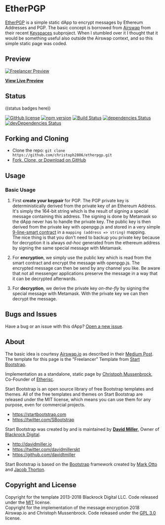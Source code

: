 # EtherPGP

[EtherPGP](http://christoph2806.github.io/etherpgp) is a simple static dApp to encrypt messages by Ethereum Addresses and PGP.
The basic concept is borrowed from [Airswap](https://www.airswap.io/) from their recent [Keyspaces]() subproject. 
When I stumbled over it I thought that it would be something useful also outside the Airswap context, and so this simple
static page was coded. 

## Preview

[![Freelancer Preview](https://startbootstrap.com/assets/img/templates/freelancer.jpg)](https://blackrockdigital.github.io/startbootstrap-freelancer/)

**[View Live Preview](https://blackrockdigital.github.io/startbootstrap-freelancer/)**

## Status
((status badges here))

[![GitHub license](https://img.shields.io/badge/license-MIT-blue.svg)](https://github.com/christoph2806/etherpgp/blob/master/LICENSE)
[![npm version](https://img.shields.io/npm/v/startbootstrap-freelancer.svg)]()
[![Build Status](https://travis-ci.org/BlackrockDigital/startbootstrap-freelancer.svg?branch=master)]()
[![dependencies Status](https://david-dm.org/BlackrockDigital/startbootstrap-freelancer/status.svg)]()
[![devDependencies Status](https://david-dm.org/BlackrockDigital/startbootstrap-freelancer/dev-status.svg)]()

## Forking and Cloning

* Clone the repo: `git clone https://github.com/christoph2806/etherpgp.git`
* [Fork, Clone, or Download on GitHub](https://github.com/christoph2806/etherpgp)

## Usage

### Basic Usage
1. First **create your keypair** for PGP. The PGP private key is deterministically derived from the private key of an 
Ethereum Address. It's simply the 164-bit string which is the result of signing a special message containing this 
address. The signing is done by Metamask so the dApp never has to handle the private key.
The public key is then derived from the private key with openpgp.js and stored in a very simple 
[9-line-smart contract](https://etherscan.io/address/0xa6a52efd0e0387756bc0ef10a34dd723ac408a30#code) in a 
`mapping (address => string)` mapping.  
The nice thing is that you don't need to backup you private key because for decryption it is always *ad-hoc*
generated from the ethereum address by signing the same special message with Metamask. 

1. For **encryption**, we simply use the public key which is read from the smart contract and encrypt the
message with openpgp.js. 
The encrypted message can then be send by any channel you like. 
Be aware that not all messenger applications preserve the message in a way that it can be decrypted afterwards.

1. For **decryption**, we derive the private key *on-the-fly* by signing the special message with Metamask.
With the private key we can then decrypt the message.


## Bugs and Issues

Have a bug or an issue with this dApp? [Open a new issue](https://github.com/christoph2806/etherpgp/issues). 

## About

The basic idea is courtesy [Airswap.io](https://airswap.io) as described in their 
[Medium Post](https://medium.com/fluidity/keyspace-end-to-end-encryption-using-ethereum-and-ipfs-87b04b18156b).
The template for this page is the "Freelancer" Template from [Start Bootstrap](https://startbootstrap.com).

Implementation as a standalone, static page by [Christoph Mussenbrock](https://github.com/christoph2806), 
Co-Founder of [Etherisc](https://etherisc.com).

Start Bootstrap is an open source library of free Bootstrap templates and themes. All of the free templates 
and themes on Start Bootstrap are released under the MIT license, which means you can use them for any purpose, 
even for commercial projects.

* https://startbootstrap.com
* https://twitter.com/SBootstrap

Start Bootstrap was created by and is maintained by **[David Miller](http://davidmiller.io/)**, 
Owner of [Blackrock Digital](http://blackrockdigital.io/).

* http://davidmiller.io
* https://twitter.com/davidmillerskt
* https://github.com/davidtmiller

Start Bootstrap is based on the [Bootstrap](http://getbootstrap.com/) framework created by 
[Mark Otto](https://twitter.com/mdo) and [Jacob Thorton](https://twitter.com/fat).

## Copyright and License

Copyright for the template 2013-2018 Blackrock Digital LLC. Code released under the 
[MIT](https://github.com/BlackrockDigital/startbootstrap-freelancer/blob/gh-pages/LICENSE) license.  
Copyright for the implementation of the message encryption 2018 Airswap.io and Christoph Mussenbrock. Code released 
under the [GPL 3.0](https://github.com/christoph2806/etherpgp/blob/gh-pages/LICENSE) license.